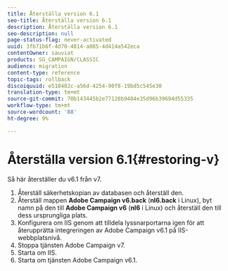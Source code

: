 ```yaml
---
title: Återställa version 6.1
seo-title: Återställa version 6.1
description: Återställa version 6.1
seo-description: null
page-status-flag: never-activated
uuid: 3fb71b6f-4d70-4814-a885-4d414a542eca
contentOwner: sauviat
products: SG_CAMPAIGN/CLASSIC
audience: migration
content-type: reference
topic-tags: rollback
discoiquuid: e510482c-a56d-4254-90f8-19bd5c545e30
translation-type: tm+mt
source-git-commit: 70b143445b2e77128b9404e35d96b39694d55335
workflow-type: tm+mt
source-wordcount: '88'
ht-degree: 9%

---
```



# Återställa version 6.1{#restoring-v}

Så här återställer du v6.1 från v7.

1. Återställ säkerhetskopian av databasen och återställ den.
1. Återställ mappen **Adobe Campaign v6.back** (**nl6.back** i Linux), byt namn på den till **Adobe Campaign v6** (**nl6** i Linux) och återställ den till dess ursprungliga plats.
1. Konfigurera om IIS genom att tilldela lyssnarportarna igen för att återupprätta integreringen av Adobe Campaign v6.1 på IIS-webbplatsnivå.
1. Stoppa tjänsten Adobe Campaign v7.
1. Starta om IIS.
1. Starta om tjänsten Adobe Campaign v6.1.

